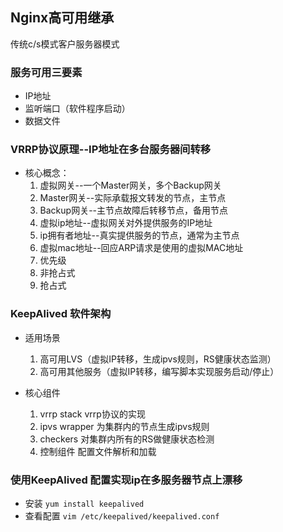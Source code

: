 ## Nginx高可用继承
传统c/s模式客户服务器模式

### 服务可用三要素
+ IP地址
+ 监听端口（软件程序启动）
+ 数据文件

### VRRP协议原理--IP地址在多台服务器间转移
+ 核心概念：
    1. 虚拟网关--一个Master网关，多个Backup网关
    2. Master网关--实际承载报文转发的节点，主节点
    3. Backup网关--主节点故障后转移节点，备用节点
    4. 虚拟ip地址--虚拟网关对外提供服务的IP地址
    5. ip拥有者地址--真实提供服务的节点，通常为主节点
    6. 虚拟mac地址--回应ARP请求是使用的虚拟MAC地址
    7. 优先级
    8. 非抢占式
    9. 抢占式

### KeepAlived 软件架构
+ 适用场景
    1. 高可用LVS（虚拟IP转移，生成ipvs规则，RS健康状态监测）
    2. 高可用其他服务（虚拟IP转移，编写脚本实现服务启动/停止）

+ 核心组件
    1. vrrp stack vrrp协议的实现
    2. ipvs wrapper 为集群内的节点生成ipvs规则
    3. checkers 对集群内所有的RS做健康状态检测
    4. 控制组件 配置文件解析和加载

### 使用KeepAlived 配置实现ip在多服务器节点上漂移
+ 安装 `yum install keepalived`
+ 查看配置 `vim /etc/keepalived/keepalived.conf`
